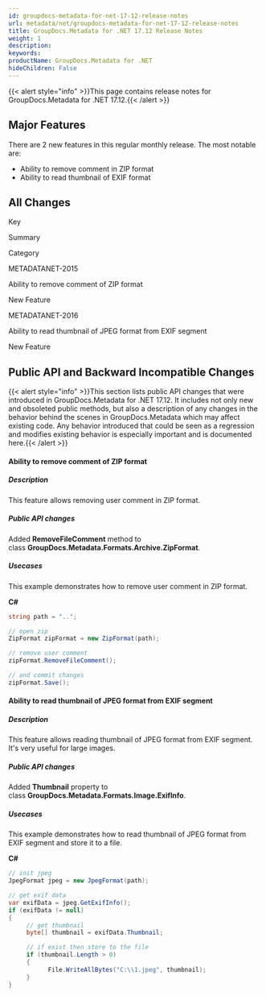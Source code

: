 ```yaml
---
id: groupdocs-metadata-for-net-17-12-release-notes
url: metadata/net/groupdocs-metadata-for-net-17-12-release-notes
title: GroupDocs.Metadata for .NET 17.12 Release Notes
weight: 1
description: 
keywords: 
productName: GroupDocs.Metadata for .NET
hideChildren: False
---
```

{{< alert style="info" >}}This page contains release notes for GroupDocs.Metadata for .NET 17.12.{{< /alert >}}

## Major Features

There are 2 new features in this regular monthly release. The most notable are:

*   Ability to remove comment in ZIP format
*   Ability to read thumbnail of EXIF format

## All Changes

Key

Summary

Category

METADATANET-2015

Ability to remove comment of ZIP format

New Feature

METADATANET-2016  

Ability to read thumbnail of JPEG format from EXIF segment

New Feature 

## Public API and Backward Incompatible Changes

{{< alert style="info" >}}This section lists public API changes that were introduced in GroupDocs.Metadata for .NET 17.12. It includes not only new and obsoleted public methods, but also a description of any changes in the behavior behind the scenes in GroupDocs.Metadata which may affect existing code. Any behavior introduced that could be seen as a regression and modifies existing behavior is especially important and is documented here.{{< /alert >}}

#### Ability to remove comment of ZIP format

##### Description

This feature allows removing user comment in ZIP format.

##### Public API changes

Added **RemoveFileComment** method to class **GroupDocs.Metadata.Formats.Archive.ZipFormat**.

##### Usecases

This example demonstrates how to remove user comment in ZIP format.

**C#**

```csharp
string path = "..";

// open zip
ZipFormat zipFormat = new ZipFormat(path);

// remove user comment
zipFormat.RemoveFileComment();

// and commit changes
zipFormat.Save();
```

#### Ability to read thumbnail of JPEG format from EXIF segment

##### Description

This feature allows reading thumbnail of JPEG format from EXIF segment. It's very useful for large images.

##### Public API changes

Added **Thumbnail** property to class **GroupDocs.Metadata.Formats.Image.ExifInfo**.

##### Usecases

This example demonstrates how to read thumbnail of JPEG format from EXIF segment and store it to a file.

**C#**

```csharp
// init jpeg
JpegFormat jpeg = new JpegFormat(path);

// get exif data
var exifData = jpeg.GetExifInfo();
if (exifData != null)
{
     // get thumbnail
     byte[] thumbnail = exifData.Thumbnail;

     // if exist then store to the file
     if (thumbnail.Length > 0)
     {
           File.WriteAllBytes("C:\\1.jpeg", thumbnail);
     }
}
```
